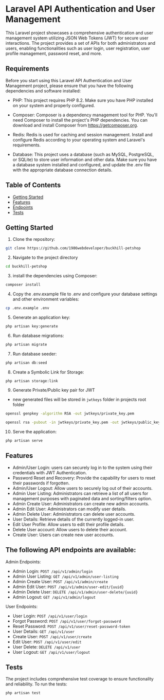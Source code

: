 # Laravel API Authentication and User Management

This Laravel project showcases a comprehensive authentication and user management system utilizing JSON Web Tokens (JWT) for secure user interactions. The project provides a set of APIs for both administrators and users, enabling functionalities such as user login, user registration, user profile management, password reset, and more.

## Requirements
Before you start using this Laravel API Authentication and User Management project, please ensure that you have the following dependencies and software installed:

- PHP: This project requires PHP 8.2. Make sure you have PHP installed on your system and properly configured.

- Composer: Composer is a dependency management tool for PHP. You'll need Composer to install the project's PHP dependencies. You can download and install Composer from https://getcomposer.org.

- Redis: Redis is used for caching and session management. Install and configure Redis according to your operating system and Laravel's requirements.

- Database: This project uses a database (such as MySQL, PostgreSQL, or SQLite) to store user information and other data. Make sure you have a database system installed and configured, and update the .env file with the appropriate database connection details.

## Table of Contents

- [Getting Started](#getting-started)
- [Features](#features)
- [Endpoints](#endpoints)
- [Tests](#tests)


## Getting Started

1. Clone the repository:

```bash
git clone https://github.com/1986webdeveloper/buckhill-petshop
```

2. Navigate to the project directory
```bash
cd buckhill-petshop
```

3. install the dependencies using Composer:
```bash
composer install
```

4. Copy the .env.example file to .env and configure your database settings and other environment variables:
```bash
cp .env.example .env
```

5. Generate an application key:
```bash
php artisan key:generate
```

6. Run database migrations:
```bash
php artisan migrate
```

7. Run database seeder:
```bash
php artisan db:seed
```

8. Create a Symbolic Link for Storage:
```bash
php artisan storage:link
```

9. Generate Private/Public key pair for JWT
- new generated files will be stored in `jwtkeys` folder in projects root folder
```bash
openssl genpkey -algorithm RSA -out jwtkeys/private_key.pem
```

```bash
openssl rsa -pubout -in jwtkeys/private_key.pem -out jwtkeys/public_key.pem
```

10. Serve the application:
```bash
php artisan serve
```

## Features

- Admin/User Login: users can securely log in to the system using their credentials with JWT Authentication.
- Password Reset and Recovery: Provide the capability for users to reset their passwords if forgotten.
- Admin/User Logout: Allow users to securely log out of their accounts.
- Admin User Listing: Administrators can retrieve a list of all users for management purposes with paginated data and sorting/filters option.
- Admin Create User: Administrators can create new admin accounts.
- Admin Edit User: Administrators can modify user details.
- Admin Delete User: Administrators can delete user accounts.
- User Details: Retrieve details of the currently logged-in user.
- Edit User Profile: Allow users to edit their profile details.
- Delete User account: Allow users to delete their account.
- Create User: Users can create new user accounts.

## The following API endpoints are available:

Admin Endpoints:
- Admin Login: `POST /api/v1/admin/login`
- Admin User Listing: `GET /api/v1/admin/user-listing`
- Admin Create User: `POST /api/v1/admin/create`
- Admin Edit User: `POST /api/v1/admin/user-edit/{uuid}`
- Admin Delete User: `DELETE /api/v1/admin/user-delete/{uuid}`
- Admin Logout: `GET /api/v1/admin/logout`

User Endpoints:
- User Login: `POST /api/v1/user/login`
- Forgot Password: `POST /api/v1/user/forgot-password`
- Reset Password: `POST /api/v1/user/reset-password-token`
- User Details: `GET /api/v1/user`
- Create User: `POST /api/v1/user/create`
- Edit User: `POST /api/v1/user/edit`
- User Delete: `DELETE /api/v1/user`
- User Logout: `GET /api/v1/user/logout`

## Tests
The project includes comprehensive test coverage to ensure functionality and reliability. To run the tests:
```bash
php artisan test
```
